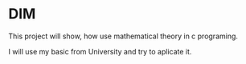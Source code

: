 # DIM

This project will show, how use mathematical theory in c programing.

I will use my basic from University and try to aplicate it.
